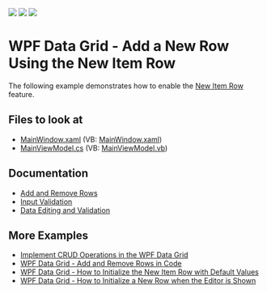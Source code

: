 <!-- default badges list -->
![](https://img.shields.io/endpoint?url=https://codecentral.devexpress.com/api/v1/VersionRange/128647934/21.1.5%2B)
[![](https://img.shields.io/badge/Open_in_DevExpress_Support_Center-FF7200?style=flat-square&logo=DevExpress&logoColor=white)](https://supportcenter.devexpress.com/ticket/details/E1025)
[![](https://img.shields.io/badge/📖_How_to_use_DevExpress_Examples-e9f6fc?style=flat-square)](https://docs.devexpress.com/GeneralInformation/403183)
<!-- default badges end -->
# WPF Data Grid - Add a New Row Using the New Item Row

The following example demonstrates how to enable the [New Item Row](http://docs.devexpress.com/WPF/6258/controls-and-libraries/data-grid/visual-elements/common-elements/new-item-row) feature.

<!-- default file list -->

## Files to look at

* [MainWindow.xaml](./CS/MainWindow.xaml) (VB: [MainWindow.xaml](./VB/MainWindow.xaml))
* [MainViewModel.cs](./CS/MainViewModel.cs) (VB: [MainViewModel.vb](./VB/MainViewModel.vb))

<!-- default file list end -->

## Documentation

* [Add and Remove Rows](http://docs.devexpress.com/WPF/6123/controls-and-libraries/data-grid/data-editing-and-validation/add-and-remove-rows)
* [Input Validation](http://docs.devexpress.com/WPF/7358/controls-and-libraries/data-grid/data-editing-and-validation/input-validation)
* [Data Editing and Validation](http://docs.devexpress.com/WPF/6108/controls-and-libraries/data-grid/data-editing-and-validation)

## More Examples

* [Implement CRUD Operations in the WPF Data Grid](https://github.com/DevExpress-Examples/how-to-implement-crud-operations)
* [WPF Data Grid - Add and Remove Rows in Code](https://github.com/DevExpress-Examples/how-to-add-and-remove-rows-in-code)
* [WPF Data Grid - How to Initialize the New Item Row with Default Values](https://github.com/DevExpress-Examples/how-to-initialize-the-new-item-row-with-default-values-e1569)
* [WPF Data Grid - How to Initialize a New Row when the Editor is Shown](https://github.com/DevExpress-Examples/how-to-initialize-a-new-row-when-only-the-editor-is-shown-e1817)
